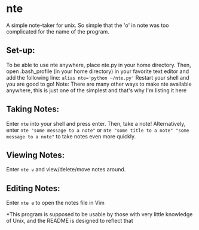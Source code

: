 # nte
A simple note-taker for unix. So simple that the 'o' in note was too complicated for the name of the program.

## Set-up:
To be able to use nte anywhere, place nte.py in your home directory. Then, open .bash_profile (in your home directory) in your favorite text editor and add the following line:
`alias nte='python ~/nte.py'`
Restart your shell and you are good to go!
Note: There are many other ways to make nte available anywhere, this is just one of the simplest and that's why I'm listing it here

## Taking Notes:
Enter `nte` into your shell and press enter. Then, take a note!
Alternatively, enter `nte "some message to a note"` or `nte "some title to a note" "some message to a note"` to take notes even more quickly.

## Viewing Notes:
Enter `nte v` and view/delete/move notes around.

## Editing Notes:
Enter `nte e` to open the notes file in Vim

*This program is supposed to be usable by those with very little knowledge of Unix, and the README is designed to reflect that
